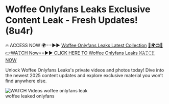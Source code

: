 # Woffee Onlyfans Leaks Exclusive Content Leak - Fresh Updates! (8u4r)

🔥 ACCESS NOW 🌍==►► <a href="https://tinyurl.com/3fjeunct" rel="nofollow">Woffee Onlyfans Leaks Latest Collection</a></h3>
[🔴🌍📺📱👉WA𝚃CH Now==►► CLICK HERE TO Woffee Onlyfans Leaks 𝚆𝙰𝚃𝙲𝙷 NOW](https://tinyurl.com/3fjeunct)

Unlock Woffee Onlyfans Leaks's private videos and photos today! Dive into the newest 2025 content updates and explore exclusive material you won’t find anywhere else.


<a href="https://tinyurl.com/3fjeunct" rel="nofollow" data-target="animated-image.originalLink"><img src="https://camo.githubusercontent.com/8a4f000d20f83aca3bf7ec5f350d767afa0574a8a352519fd8cfa583a6f93a33/68747470733a2f2f692e696d6775722e636f6d2f644a486b345a712e676966" alt="WATCH Videos" data-canonical-src="https://i.imgur.com/dJHk4Zq.gif" style="max-width: 100%; display: inline-block;" data-target="animated-image.originalImage"></a>
woffee onlyfans leak<br>
woffee leaked onlyfans